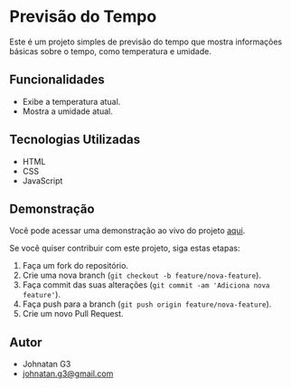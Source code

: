 # Previsão do Tempo

Este é um projeto simples de previsão do tempo que mostra informações básicas sobre o tempo, como temperatura e umidade.

## Funcionalidades

- Exibe a temperatura atual.
- Mostra a umidade atual.

## Tecnologias Utilizadas
- HTML
- CSS
- JavaScript

## Demonstração

Você pode acessar uma demonstração ao vivo do projeto [aqui](https://previsao-tempo-portfolio.netlify.app/).

Se você quiser contribuir com este projeto, siga estas etapas:

1. Faça um fork do repositório.
2. Crie uma nova branch (`git checkout -b feature/nova-feature`).
3. Faça commit das suas alterações (`git commit -am 'Adiciona nova feature'`).
4. Faça push para a branch (`git push origin feature/nova-feature`).
5. Crie um novo Pull Request.

## Autor

- Johnatan G3
- johnatan.g3@gmail.com
